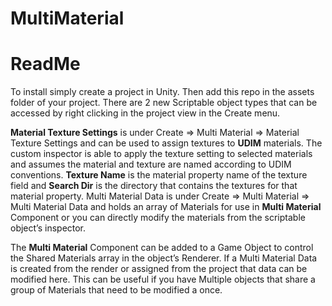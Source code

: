 # MultiMaterial
<h1>ReadMe</h1>
<p>To install simply create a project in Unity. Then add this repo in the assets folder of your project. There are 2 new Scriptable object types that can be accessed by right clicking in the project view in the Create menu.</p> 
<p><b>Material Texture Settings</b> is under Create => Multi Material => Material Texture Settings and can be used to assign textures to <b>UDIM</b> materials. The custom inspector is able to apply the texture setting to selected materials and assumes the material and texture are named according to UDIM conventions. <b>Texture Name</b> is the material property name of the texture field and <b>Search Dir</b> is the directory that contains the textures for that material property. Multi Material Data is under Create => Multi Material => Multi Material Data and holds an array of Materials for use in <b>Multi Material</b> Component or you can directly modify the materials from the scriptable object’s inspector.</p>
<p>The <b>Multi Material</b> Component can be added to a Game Object to control the Shared Materials array in the object’s Renderer. If a Multi Material Data is created from the render or assigned from the project that data can be modified here. This can be useful if you have Multiple objects that share a group of Materials that need to be modified a once.<p>
